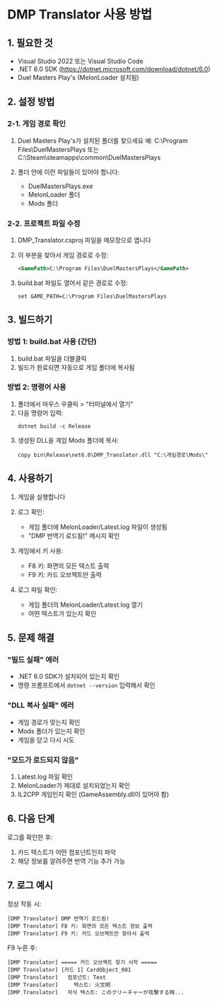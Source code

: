 # DMP Translator 사용 방법

## 1. 필요한 것
- Visual Studio 2022 또는 Visual Studio Code
- .NET 6.0 SDK (https://dotnet.microsoft.com/download/dotnet/6.0)
- Duel Masters Play's (MelonLoader 설치됨)

## 2. 설정 방법

### 2-1. 게임 경로 확인
1. Duel Masters Play's가 설치된 폴더를 찾으세요
   예: C:\Program Files\DuelMastersPlays
   또는 C:\Steam\steamapps\common\DuelMastersPlays

2. 폴더 안에 이런 파일들이 있어야 합니다:
   - DuelMastersPlays.exe
   - MelonLoader 폴더
   - Mods 폴더

### 2-2. 프로젝트 파일 수정
1. DMP_Translator.csproj 파일을 메모장으로 엽니다
2. 이 부분을 찾아서 게임 경로로 수정:
   ```xml
   <GamePath>C:\Program Files\DuelMastersPlays</GamePath>
   ```

3. build.bat 파일도 열어서 같은 경로로 수정:
   ```batch
   set GAME_PATH=C:\Program Files\DuelMastersPlays
   ```

## 3. 빌드하기

### 방법 1: build.bat 사용 (간단)
1. build.bat 파일을 더블클릭
2. 빌드가 완료되면 자동으로 게임 폴더에 복사됨

### 방법 2: 명령어 사용
1. 폴더에서 마우스 우클릭 > "터미널에서 열기"
2. 다음 명령어 입력:
   ```
   dotnet build -c Release
   ```
3. 생성된 DLL을 게임 Mods 폴더에 복사:
   ```
   copy bin\Release\net6.0\DMP_Translator.dll "C:\게임경로\Mods\"
   ```

## 4. 사용하기

1. 게임을 실행합니다

2. 로그 확인:
   - 게임 폴더에 MelonLoader/Latest.log 파일이 생성됨
   - "DMP 번역기 로드됨!" 메시지 확인

3. 게임에서 키 사용:
   - F8 키: 화면의 모든 텍스트 출력
   - F9 키: 카드 오브젝트만 출력

4. 로그 파일 확인:
   - 게임 폴더의 MelonLoader/Latest.log 열기
   - 어떤 텍스트가 있는지 확인

## 5. 문제 해결

### "빌드 실패" 에러
- .NET 6.0 SDK가 설치되어 있는지 확인
- 명령 프롬프트에서 `dotnet --version` 입력해서 확인

### "DLL 복사 실패" 에러
- 게임 경로가 맞는지 확인
- Mods 폴더가 있는지 확인
- 게임을 닫고 다시 시도

### "모드가 로드되지 않음"
1. Latest.log 파일 확인
2. MelonLoader가 제대로 설치되었는지 확인
3. IL2CPP 게임인지 확인 (GameAssembly.dll이 있어야 함)

## 6. 다음 단계

로그를 확인한 후:
1. 카드 텍스트가 어떤 컴포넌트인지 파악
2. 해당 정보를 알려주면 번역 기능 추가 가능

## 7. 로그 예시

정상 작동 시:
```
[DMP Translator] DMP 번역기 로드됨!
[DMP Translator] F8 키: 화면의 모든 텍스트 정보 출력
[DMP Translator] F9 키: 카드 오브젝트만 찾아서 출력
```

F9 누른 후:
```
[DMP Translator] ===== 카드 오브젝트 찾기 시작 =====
[DMP Translator] [카드 1] CardObject_001
[DMP Translator]   컴포넌트: Text
[DMP Translator]     텍스트: 火文明
[DMP Translator]   자식 텍스트: このクリーチャーが攻撃する時...
```
